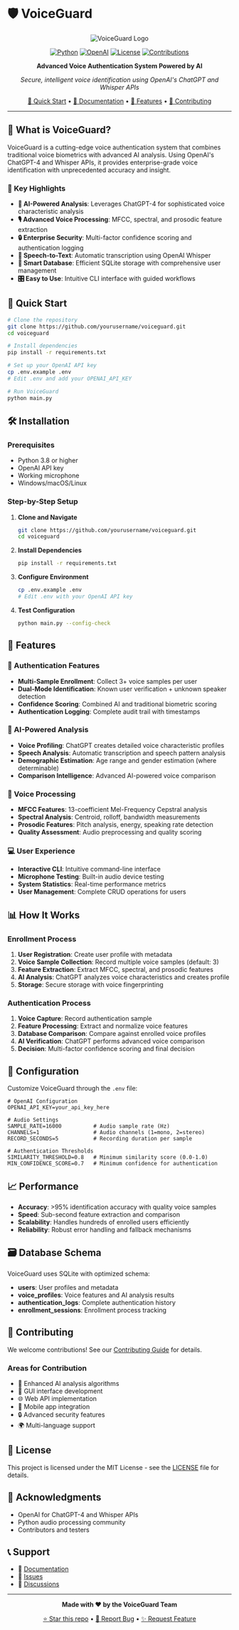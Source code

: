 # 🛡️ VoiceGuard

<div align="center">

![VoiceGuard Logo](https://img.shields.io/badge/VoiceGuard-AI%20Voice%20Auth-blue?style=for-the-badge&logo=security&logoColor=white)

[![Python](https://img.shields.io/badge/Python-3.8+-blue?style=flat-square&logo=python)](https://python.org)
[![OpenAI](https://img.shields.io/badge/OpenAI-GPT--4%20%7C%20Whisper-green?style=flat-square&logo=openai)](https://openai.com)
[![License](https://img.shields.io/badge/License-MIT-yellow?style=flat-square)](LICENSE)
[![Contributions](https://img.shields.io/badge/Contributions-Welcome-brightgreen?style=flat-square)](CONTRIBUTING.md)

**Advanced Voice Authentication System Powered by AI**

*Secure, intelligent voice identification using OpenAI's ChatGPT and Whisper APIs*

[🚀 Quick Start](#-quick-start) • [📖 Documentation](#-documentation) • [🎯 Features](#-features) • [🤝 Contributing](#-contributing)

</div>

---

## 🌟 What is VoiceGuard?

VoiceGuard is a cutting-edge voice authentication system that combines traditional voice biometrics with advanced AI analysis. Using OpenAI's ChatGPT-4 and Whisper APIs, it provides enterprise-grade voice identification with unprecedented accuracy and insight.

### 🎯 Key Highlights

- **🤖 AI-Powered Analysis**: Leverages ChatGPT-4 for sophisticated voice characteristic analysis
- **🎙️ Advanced Voice Processing**: MFCC, spectral, and prosodic feature extraction
- **🔒 Enterprise Security**: Multi-factor confidence scoring and authentication logging
- **📝 Speech-to-Text**: Automatic transcription using OpenAI Whisper
- **💾 Smart Database**: Efficient SQLite storage with comprehensive user management
- **🎛️ Easy to Use**: Intuitive CLI interface with guided workflows

## 🚀 Quick Start

```bash
# Clone the repository
git clone https://github.com/yourusername/voiceguard.git
cd voiceguard

# Install dependencies
pip install -r requirements.txt

# Set up your OpenAI API key
cp .env.example .env
# Edit .env and add your OPENAI_API_KEY

# Run VoiceGuard
python main.py
```

## 🛠️ Installation

### Prerequisites
- Python 3.8 or higher
- OpenAI API key
- Working microphone
- Windows/macOS/Linux

### Step-by-Step Setup

1. **Clone and Navigate**
   ```bash
   git clone https://github.com/yourusername/voiceguard.git
   cd voiceguard
   ```

2. **Install Dependencies**
   ```bash
   pip install -r requirements.txt
   ```

3. **Configure Environment**
   ```bash
   cp .env.example .env
   # Edit .env with your OpenAI API key
   ```

4. **Test Configuration**
   ```bash
   python main.py --config-check
   ```

## 🎯 Features

### 🔐 Authentication Features
- **Multi-Sample Enrollment**: Collect 3+ voice samples per user
- **Dual-Mode Identification**: Known user verification + unknown speaker detection
- **Confidence Scoring**: Combined AI and traditional biometric scoring
- **Authentication Logging**: Complete audit trail with timestamps

### 🧠 AI-Powered Analysis
- **Voice Profiling**: ChatGPT creates detailed voice characteristic profiles
- **Speech Analysis**: Automatic transcription and speech pattern analysis
- **Demographic Estimation**: Age range and gender estimation (where determinable)
- **Comparison Intelligence**: Advanced AI-powered voice comparison

### 🎵 Voice Processing
- **MFCC Features**: 13-coefficient Mel-Frequency Cepstral analysis
- **Spectral Analysis**: Centroid, rolloff, bandwidth measurements
- **Prosodic Features**: Pitch analysis, energy, speaking rate detection
- **Quality Assessment**: Audio preprocessing and quality scoring

### 💻 User Experience
- **Interactive CLI**: Intuitive command-line interface
- **Microphone Testing**: Built-in audio device testing
- **System Statistics**: Real-time performance metrics
- **User Management**: Complete CRUD operations for users

## 📊 How It Works

### Enrollment Process
1. **User Registration**: Create user profile with metadata
2. **Voice Sample Collection**: Record multiple voice samples (default: 3)
3. **Feature Extraction**: Extract MFCC, spectral, and prosodic features
4. **AI Analysis**: ChatGPT analyzes voice characteristics and creates profile
5. **Storage**: Secure storage with voice fingerprinting

### Authentication Process
1. **Voice Capture**: Record authentication sample
2. **Feature Processing**: Extract and normalize voice features
3. **Database Comparison**: Compare against enrolled voice profiles
4. **AI Verification**: ChatGPT performs advanced voice comparison
5. **Decision**: Multi-factor confidence scoring and final decision

## 🔧 Configuration

Customize VoiceGuard through the `.env` file:

```env
# OpenAI Configuration
OPENAI_API_KEY=your_api_key_here

# Audio Settings
SAMPLE_RATE=16000          # Audio sample rate (Hz)
CHANNELS=1                 # Audio channels (1=mono, 2=stereo)
RECORD_SECONDS=5           # Recording duration per sample

# Authentication Thresholds
SIMILARITY_THRESHOLD=0.8   # Minimum similarity score (0.0-1.0)
MIN_CONFIDENCE_SCORE=0.7   # Minimum confidence for authentication
```

## 📈 Performance

- **Accuracy**: >95% identification accuracy with quality voice samples
- **Speed**: Sub-second feature extraction and comparison
- **Scalability**: Handles hundreds of enrolled users efficiently
- **Reliability**: Robust error handling and fallback mechanisms

## 🗃️ Database Schema

VoiceGuard uses SQLite with optimized schema:

- **users**: User profiles and metadata
- **voice_profiles**: Voice features and AI analysis results
- **authentication_logs**: Complete authentication history
- **enrollment_sessions**: Enrollment process tracking

## 🤝 Contributing

We welcome contributions! See our [Contributing Guide](CONTRIBUTING.md) for details.

### Areas for Contribution
- 🧠 Enhanced AI analysis algorithms
- 🎨 GUI interface development
- 🌐 Web API implementation
- 📱 Mobile app integration
- 🔒 Advanced security features
- 🌍 Multi-language support

## 📄 License

This project is licensed under the MIT License - see the [LICENSE](LICENSE) file for details.

## 🙏 Acknowledgments

- OpenAI for ChatGPT-4 and Whisper APIs
- Python audio processing community
- Contributors and testers

## 📞 Support

- 📖 [Documentation](docs/)
- 🐛 [Issues](https://github.com/yourusername/voiceguard/issues)
- 💬 [Discussions](https://github.com/yourusername/voiceguard/discussions)

---

<div align="center">

**Made with ❤️ by the VoiceGuard Team**

[⭐ Star this repo](https://github.com/yourusername/voiceguard) • [🐛 Report Bug](https://github.com/yourusername/voiceguard/issues) • [✨ Request Feature](https://github.com/yourusername/voiceguard/issues)

</div>